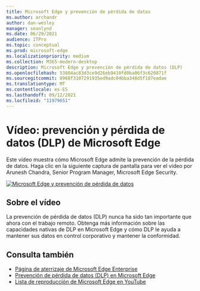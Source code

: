 ```yaml
---
title: Microsoft Edge y prevención de pérdida de datos
ms.author: archandr
author: dan-wesley
manager: seanlynd
ms.date: 06/29/2021
audience: ITPro
ms.topic: conceptual
ms.prod: microsoft-edge
ms.localizationpriority: medium
ms.collection: M365-modern-desktop
description: Microsoft Edge y prevención de pérdida de datos (DLP)
ms.openlocfilehash: 53804ac83d3ce9d26eb9410fd0ba06f3c620871f
ms.sourcegitcommit: 8968f3107291935ed9adc84bba348d5f187eadae
ms.translationtype: MT
ms.contentlocale: es-ES
ms.lasthandoff: 09/12/2021
ms.locfileid: "11979651"
---
```

# <a name="video-microsoft-edge-and-data-loss-prevention-dlp"></a>Vídeo: prevención y pérdida de datos (DLP) de Microsoft Edge

Este vídeo muestra cómo Microsoft Edge admite la prevención de la pérdida de datos. Haga clic en la siguiente captura de pantalla para ver el vídeo por Arunesh Chandra, Senior Program Manager, Microsoft Edge Security.

[![ Microsoft Edge y prevención de pérdida de datos](media/microsoft-edge-security-dlp/0.png)](http://www.youtube.com/watch?v=dLD04U9eTqg " Microsoft Edge and data loss prevention")

## <a name="about-the-video"></a>Sobre el vídeo

La prevención de pérdida de datos (DLP) nunca ha sido tan importante que ahora con el trabajo remoto. Obtenga más información sobre las capacidades nativas de DLP en Microsoft Edge y cómo DLP le ayuda a mantener sus datos en control corporativo y mantener la conformidad.

## <a name="see-also"></a>Consulta también

- [Página de aterrizaje de Microsoft Edge Enterprise](https://aka.ms/EdgeEnterprise)
- [Prevención de pérdida de datos (DLP) en Microsoft Edge](microsoft-edge-security-dlp.md)
- [Lista de reproducción de Microsoft Edge en YouTube](https://www.youtube.com/playlist?list=PLXtHYVsvn_b-uXh1tMeYpT-0iD8tD3tFy)
